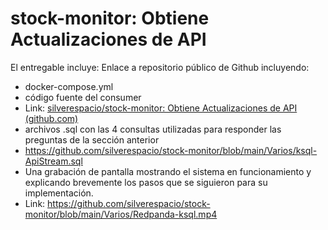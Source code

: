 # stock-monitor: Obtiene Actualizaciones de API

El entregable incluye: 
Enlace a repositorio público de Github incluyendo: 
* docker-compose.yml
* código fuente del consumer
* Link: [silverespacio/stock-monitor: Obtiene Actualizaciones de API (github.com)](https://github.com/silverespacio/stock-monitor)
* archivos .sql con las 4 consultas utilizadas para responder las preguntas de la sección anterior
* https://github.com/silverespacio/stock-monitor/blob/main/Varios/ksql-ApiStream.sql
* Una grabación de pantalla mostrando el sistema en funcionamiento y explicando brevemente los pasos que se siguieron para su implementación.
* Link: https://github.com/silverespacio/stock-monitor/blob/main/Varios/Redpanda-ksql.mp4
